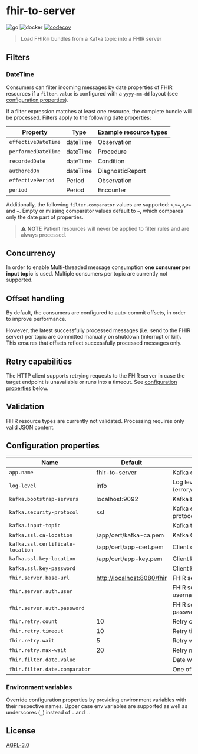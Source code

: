 # fhir-to-server
![go](https://github.com/diz-unimr/fhir-to-server/actions/workflows/build.yml/badge.svg) ![docker](https://github.com/diz-unimr/fhir-to-server/actions/workflows/release.yml/badge.svg) [![codecov](https://codecov.io/github/diz-unimr/fhir-to-server/branch/main/graph/badge.svg?token=4ciJIXKAK5)](https://codecov.io/github/diz-unimr/fhir-to-server)
> Load FHIR🔥 bundles from a Kafka topic into a FHIR server

## Filters

### DateTime

Consumers can filter incoming messages by date properties of FHIR resources if a `filter.value`
is configured with a `yyyy-mm-dd` layout (see [configuration properties](#configuration-properties)).

If a filter expression matches at least one resource, the complete bundle will be processed.
Filters apply to the following date properties:

| Property            | Type     | Example resource types |
|---------------------|----------|------------------------|
| `effectiveDateTime` | dateTime | Observation            |
| `performedDateTime` | dateTime | Procedure              |
| `recordedDate`      | dateTime | Condition              |
| `authoredOn`        | dateTime | DiagnosticReport       |
| `effectivePeriod`   | Period   | Observation            |
| `period`            | Period   | Encounter              |

Additionally, the following `filter.comparator` values are supported: `>`,`>=`,`<`,`<=` and `=`.
Empty or missing comparator values default to `=`, which compares only the date part of properties.

> ⚠️ **NOTE** Patient resources will never be applied to filter rules and are always processed.

## Concurrency

In order to enable Multi-threaded message consumption **one consumer per input topic** is used.
Multiple consumers per topic are currently not supported.

## Offset handling

By default, the consumers are configured to auto-commit offsets, in order to improve performance.

However, the latest successfully processed messages (i.e. send to the FHIR server) per topic are
committed manually on shutdown (interrupt or kill).
This ensures that offsets reflect successfully processed messages only.

## Retry capabilities

The HTTP client supports retrying requests to the FHIR server in case the target endpoint is unavailable
or runs into a timeout. See [configuration properties](#configuration-properties) below.

## Validation

FHIR resource types are currently not validated. Processing requires only valid JSON content.

## Configuration properties

| Name                             | Default                      | Description                             |
|----------------------------------|------------------------------|-----------------------------------------|
| `app.name`                       | fhir-to-server               | Kafka consumer group id                 |
| `log-level`                      | info                         | Log level (error,warn,info,debug,trace) |
| `kafka.bootstrap-servers`        | localhost:9092               | Kafka brokers                           |
| `kafka.security-protocol`        | ssl                          | Kafka communication protocol            |
| `kafka.input-topic`              |                              | Kafka topic to consume                  |
| `kafka.ssl.ca-location`          | /app/cert/kafka-ca.pem       | Kafka CA certificate location           |
| `kafka.ssl.certificate-location` | /app/cert/app-cert.pem       | Client certificate location             |
| `kafka.ssl.key-location`         | /app/cert/app-key.pem        | Client  key location                    |
| `kafka.ssl.key-password`         |                              | Client key password                     |
| `fhir.server.base-url`           | <http://localhost:8080/fhir> | FHIR server base URL                    |
| `fhir.server.auth.user`          |                              | FHIR server BasicAuth username          |
| `fhir.server.auth.password`      |                              | FHIR server BasicAuth password          |
| `fhir.retry.count`               | 10                           | Retry count                             |
| `fhir.retry.timeout`             | 10                           | Retry timeout                           |
| `fhir.retry.wait`                | 5                            | Retry wait between retries              |
| `fhir.retry.max-wait`            | 20                           | Retry maximum wait                      |
| `fhir.filter.date.value`         |                              | Date with format `yyyy-mm-dd`           |
| `fhir.filter.date.comparator`    |                              | One of: `>`,`>=`,`<`,`<=`,`=`           |

### Environment variables

Override configuration properties by providing environment variables with their respective names.
Upper case env variables are supported as well as underscores (`_`) instead of `.` and `-`.

## License

[AGPL-3.0](https://www.gnu.org/licenses/agpl-3.0.en.html)

